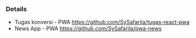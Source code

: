 ### Details
- Tugas konversi - PWA https://github.com/SySafarila/tugas-react-pwa
- News App - PWA https://github.com/SySafarila/pwa-news